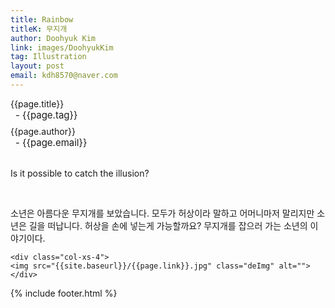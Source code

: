 ```yaml
---
title: Rainbow
titleK: 무지개
author: Doohyuk Kim
link: images/DoohyukKim
tag: Illustration
layout: post
email: kdh8570@naver.com
---	
```


<div class="container">

<div class="deDep">
{{page.title}}<br>
<p style="font-size:15px; margin:0px; padding:0px 0px 0px 8px; margin:0px 0px 8px 0px;">- {{page.tag}}</p>
{{page.author}}<br>
<p style="font-size:15px; margin:0px; padding:0px 0px 0px 8px;">- {{page.email}}</p>
</div>

<br>

<div class="det lato">



Is it possible to catch the illusion?



</div>

<br>

<div class="noto">

소년은 아름다운 무지개를 보았습니다. 모두가 허상이라 말하고 어머니마저 말리지만 소년은 길을 떠납니다. 허상을 손에 넣는게 가능할까요? 무지개를 잡으러 가는 소년의 이야기이다.


</div>

<div class="row noto">
	
	<div class="col-xs-4">
	<img src="{{site.baseurl}}/{{page.link}}.jpg" class="deImg" alt=""></div>
	
</div>

	

</div> 

{% include footer.html %}